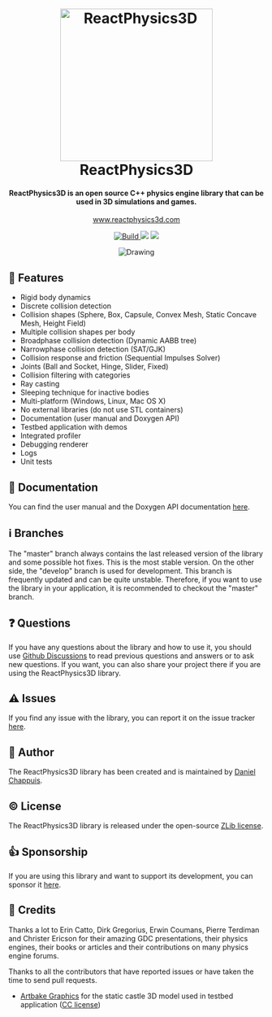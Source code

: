 <h1 align="center">
  <a href="https://www.reactphysics3d.com"><img src="https://github.com/DanielChappuis/reactphysics3d/blob/62e17155e3fc187f4a90f7328c1154fc47e41d69/documentation/UserManual/images/ReactPhysics3DLogo.png" alt="ReactPhysics3D" width="300"></a>
  <br>
  ReactPhysics3D
  <br>
</h1>

<h4 align="center">ReactPhysics3D is an open source C++ physics engine library that can be used in 3D simulations and games.</h4>
<p align="center"><a href="https://www.reactphysics3d.com">www.reactphysics3d.com</a></p>
<p align="center">
  <a href="https://github.com/DanielChappuis/reactphysics3d/actions/workflows/build-and-test.yml">
    <img src="https://github.com/DanielChappuis/reactphysics3d/actions/workflows/build-and-test.yml/badge.svg"
         alt="Build">
  </a>
  <a href="https://www.codacy.com/app/chappuis.daniel/reactphysics3d?utm_source=github.com&amp;utm_medium=referral&amp;utm_content=DanielChappuis/reactphysics3d&amp;utm_campaign=Badge_Grade"><img src="https://api.codacy.com/project/badge/Grade/3ae24e998e304e4da78ec848eade9e3a"></a>
  <a href="https://codecov.io/github/DanielChappuis/reactphysics3d?branch=master">
      <img src="https://codecov.io/github/DanielChappuis/reactphysics3d/coverage.svg?branch=master">
  </a>
</p>

<p align="center">
  <img src="https://github.com/DanielChappuis/reactphysics3d/blob/images/showreel.gif?raw=true" alt="Drawing" />
</p>

## :dart: Features

 - Rigid body dynamics
 - Discrete collision detection
 - Collision shapes (Sphere, Box, Capsule, Convex Mesh, Static Concave Mesh, Height Field)
 - Multiple collision shapes per body
 - Broadphase collision detection (Dynamic AABB tree)
 - Narrowphase collision detection (SAT/GJK)
 - Collision response and friction (Sequential Impulses Solver)
 - Joints (Ball and Socket, Hinge, Slider, Fixed)
 - Collision filtering with categories
 - Ray casting
 - Sleeping technique for inactive bodies
 - Multi-platform (Windows, Linux, Mac OS X)
 - No external libraries (do not use STL containers)
 - Documentation (user manual and Doxygen API)
 - Testbed application with demos
 - Integrated profiler
 - Debugging renderer
 - Logs
 - Unit tests

## :book: Documentation

You can find the user manual and the Doxygen API documentation <a href="https://www.reactphysics3d.com/documentation.html" target="_blank">here</a>.

## :information_source: Branches

The "master" branch always contains the last released version of the library and some possible hot fixes. This is the most stable version. On the other side,
the "develop" branch is used for development. This branch is frequently updated and can be quite unstable. Therefore, if you want to use the library in
your application, it is recommended to checkout the "master" branch.

## :question: Questions

If you have any questions about the library and how to use it, you should use <a href="https://github.com/DanielChappuis/reactphysics3d/discussions" target="_blank">Github Discussions</a> to read previous questions and answers or to ask new questions. If you want, you can also share your project there if you are using the ReactPhysics3D library.

## :warning: Issues

If you find any issue with the library, you can report it on the issue tracker <a href="https://github.com/DanielChappuis/reactphysics3d/issues" target="_blank">here</a>.

## :man: Author

The ReactPhysics3D library has been created and is maintained by <a href="https://github.com/DanielChappuis" target="_blank">Daniel Chappuis</a>.

## :copyright: License

The ReactPhysics3D library is released under the open-source <a href="http://opensource.org/licenses/zlib" target="_blank">ZLib license</a>.

## :+1: Sponsorship

If you are using this library and want to support its development, you can sponsor it <a href="https://github.com/sponsors/DanielChappuis" target="_blank">here</a>.

## :clap: Credits

Thanks a lot to Erin Catto, Dirk Gregorius, Erwin Coumans, Pierre Terdiman and Christer Ericson for their amazing GDC presentations,
their physics engines, their books or articles and their contributions on many physics engine forums.

Thanks to all the contributors that have reported issues or have taken the time to send pull requests.

 - [Artbake Graphics](https://sketchfab.com/ismir) for the static castle 3D model used in testbed application ([CC license](https://creativecommons.org/licenses/by/4.0))

